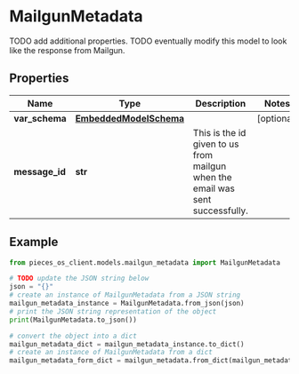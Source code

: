 # MailgunMetadata

TODO add additional properties. TODO eventually modify this model to look like the response from Mailgun.

## Properties

Name | Type | Description | Notes
------------ | ------------- | ------------- | -------------
**var_schema** | [**EmbeddedModelSchema**](EmbeddedModelSchema) |  | [optional] 
**message_id** | **str** | This is the id given to us from mailgun when the email was sent successfully. | 

## Example

```python
from pieces_os_client.models.mailgun_metadata import MailgunMetadata

# TODO update the JSON string below
json = "{}"
# create an instance of MailgunMetadata from a JSON string
mailgun_metadata_instance = MailgunMetadata.from_json(json)
# print the JSON string representation of the object
print(MailgunMetadata.to_json())

# convert the object into a dict
mailgun_metadata_dict = mailgun_metadata_instance.to_dict()
# create an instance of MailgunMetadata from a dict
mailgun_metadata_form_dict = mailgun_metadata.from_dict(mailgun_metadata_dict)
```



